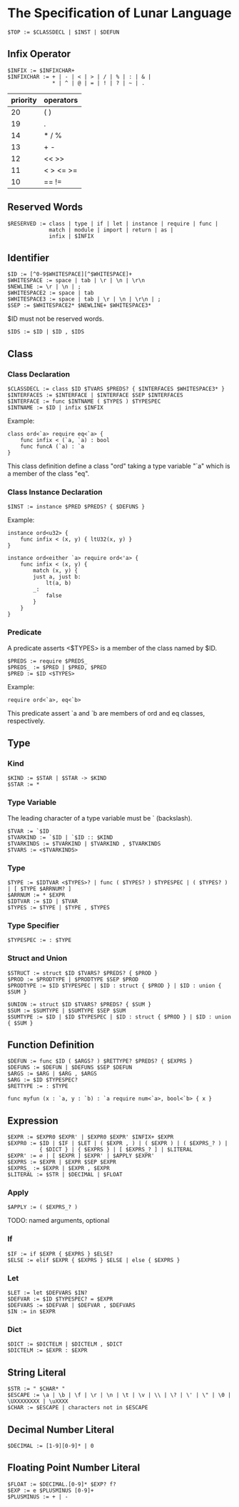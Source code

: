 # The Specification of Lunar Language

```
$TOP := $CLASSDECL | $INST | $DEFUN
```

## Infix Operator

```
$INFIX := $INFIXCHAR+
$INFIXCHAR := + | - | < | > | / | % | : | & |
              * | ^ | @ | = | ! | ? | ~ | .
```

| priority | operators
|----------|-----------
| 20       | (  )
| 19       | .
| 14       | * / %
| 13       | + -
| 12       | << >>
| 11       | < > <= >=
| 10       | == !=

## Reserved Words

```
$RESERVED := class | type | if | let | instance | require | func |
             match | module | import | return | as |
             infix | $INFIX
```

## Identifier

```
$ID := [^0-9$WHITESPACE][^$WHITESPACE]+
$WHITESPACE := space | tab | \r | \n | \r\n
$NEWLINE := \r | \n | ;
$WHITESPACE2 := space | tab
$WHITESPACE3 := space | tab | \r | \n | \r\n | ;
$SEP := $WHITESPACE2* $NEWLINE+ $WHITESPACE3*
```

$ID must not be reserved words.

```
$IDS := $ID | $ID , $IDS
```

## Class

### Class Declaration

```
$CLASSDECL := class $ID $TVARS $PREDS? { $INTERFACES $WHITESPACE3* }
$INTERFACES := $INTERFACE | $INTERFACE $SEP $INTERFACES
$INTERFACE := func $INTNAME ( $TYPES ) $TYPESPEC
$INTNAME := $ID | infix $INFIX
```

Example:
```
class ord<`a> require eq<`a> {
    func infix < (`a, `a) : bool
    func funcA (`a) : `a
}
```
This class definition define a class "ord" taking
a type variable "\`a" which is a member of the class "eq".

### Class Instance Declaration

```
$INST := instance $PRED $PREDS? { $DEFUNS }
```

Example:
```
instance ord<u32> {
    func infix < (x, y) { ltU32(x, y) }
}

instance ord<either `a> require ord<'a> {
    func infix < (x, y) {
        match (x, y) {
        just a, just b:
            lt(a, b)
        _:
            false
        }
    }
}
```

### Predicate

A predicate asserts <$TYPES> is a member of the class named by $ID.
```
$PREDS := require $PREDS_
$PREDS_ := $PRED | $PRED, $PRED
$PRED := $ID <$TYPES>
```

Example:
```
require ord<`a>, eq<`b>
```
This predicate assert \`a and \`b are members of ord and eq classes,
respectively.

## Type

### Kind

```
$KIND := $STAR | $STAR -> $KIND
$STAR := *
```

### Type Variable

The leading character of a type variable must be ` (backslash).
```
$TVAR := `$ID
$TVARKIND := `$ID | `$ID :: $KIND
$TVARKINDS := $TVARKIND | $TVARKIND , $TVARKINDS
$TVARS := <$TVARKINDS>
```

### Type

```
$TYPE := $IDTVAR <$TYPES>? | func ( $TYPES? ) $TYPESPEC | ( $TYPES? ) | [ $TYPE $ARRNUM? ]
$ARRNUM := * $EXPR
$IDTVAR := $ID | $TVAR
$TYPES := $TYPE | $TYPE , $TYPES
```

### Type Specifier

```
$TYPESPEC := : $TYPE
```

### Struct and Union

```
$STRUCT := struct $ID $TVARS? $PREDS? { $PROD }
$PROD := $PRODTYPE | $PRODTYPE $SEP $PROD
$PRODTYPE := $ID $TYPESPEC | $ID : struct { $PROD } | $ID : union { $SUM }
```

```
$UNION := struct $ID $TVARS? $PREDS? { $SUM }
$SUM := $SUMTYPE | $SUMTYPE $SEP $SUM
$SUMTYPE := $ID | $ID $TYPESPEC | $ID : struct { $PROD } | $ID : union { $SUM }
```

## Function Definition

```
$DEFUN := func $ID ( $ARGS? ) $RETTYPE? $PREDS? { $EXPRS }
$DEFUNS := $DEFUN | $DEFUNS $SEP $DEFUN
$ARGS := $ARG | $ARG , $ARGS
$ARG := $ID $TYPESPEC?
$RETTYPE := : $TYPE
```

```
func myfun (x : `a, y : `b) : `a require num<`a>, bool<`b> { x }
```

## Expression

```
$EXPR := $EXPR0 $EXPR' | $EXPR0 $EXPR' $INFIX+ $EXPR
$EXPR0 := $ID | $IF | $LET | ( $EXPR , ) | ( $EXPR ) | ( $EXPRS_? ) |
          { $DICT } | { $EXPRS } | [ $EXPRS_? ] | $LITERAL
$EXPR' := ∅ | [ $EXPR ] $EXPR' | $APPLY $EXPR'
$EXPRS := $EXPR | $EXPR $SEP $EXPR
$EXPRS_ := $EXPR | $EXPR , $EXPR
$LITERAL := $STR | $DECIMAL | $FLOAT
```

### Apply

```
$APPLY := ( $EXPRS_? )
```

TODO: named arguments, optional

### If

```
$IF := if $EXPR { $EXPRS } $ELSE?
$ELSE := elif $EXPR { $EXPRS } $ELSE | else { $EXPRS }
```

### Let

```
$LET := let $DEFVARS $IN?
$DEFVAR := $ID $TYPESPEC? = $EXPR
$DEFVARS := $DEFVAR | $DEFVAR , $DEFVARS
$IN := in $EXPR
```

### Dict

```
$DICT := $DICTELM | $DICTELM , $DICT
$DICTELM := $EXPR : $EXPR
```

## String Literal

```
$STR := " $CHAR* "
$ESCAPE := \a | \b | \f | \r | \n | \t | \v | \\ | \? | \' | \" | \0 | \UXXXXXXXX | \uXXXX
$CHAR := $ESCAPE | characters not in $ESCAPE
```

## Decimal Number Literal

```
$DECIMAL := [1-9][0-9]* | 0
```

## Floating Point Number Literal

```
$FLOAT := $DECIMAL.[0-9]* $EXP? f?
$EXP := e $PLUSMINUS [0-9]+
$PLUSMINUS := + | -
```